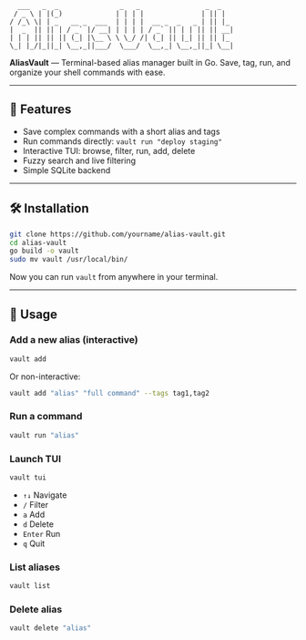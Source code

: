 ```
  ___   _  _               _   _                _  _   
 / _ \ | |(_)             | | | |              | || |  
/ /_\ \| | _   __ _  ___  | | | |  __ _  _   _ | || |_ 
|  _  || || | / _` |/ __| | | | | / _` || | | || || __|
| | | || || || (_| |\__ \ \ \_/ /| (_| || |_| || || |_ 
\_| |_/|_||_| \__,_||___/  \___/  \__,_| \__,_||_| \__|
```

**AliasVault** — Terminal-based alias manager built in Go. Save, tag, run, and organize your shell commands with ease.

---

## 🚀 Features

- Save complex commands with a short alias and tags
- Run commands directly: `vault run "deploy staging"`
- Interactive TUI: browse, filter, run, add, delete
- Fuzzy search and live filtering
- Simple SQLite backend

---

## 🛠️ Installation

```bash
git clone https://github.com/yourname/alias-vault.git
cd alias-vault
go build -o vault
sudo mv vault /usr/local/bin/
```

Now you can run `vault` from anywhere in your terminal.

---

## 🧪 Usage

### Add a new alias (interactive)
```bash
vault add
```

Or non-interactive:
```bash
vault add "alias" "full command" --tags tag1,tag2
```

### Run a command
```bash
vault run "alias"
```

### Launch TUI
```bash
vault tui
```
- `↑↓` Navigate
- `/` Filter
- `a` Add
- `d` Delete
- `Enter` Run
- `q` Quit

### List aliases
```bash
vault list
```

### Delete alias
```bash
vault delete "alias"
```

